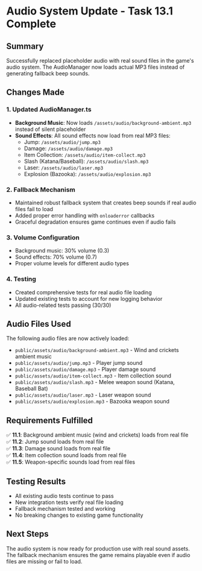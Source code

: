 # Audio System Update - Task 13.1 Complete

## Summary

Successfully replaced placeholder audio with real sound files in the game's audio system. The AudioManager now loads actual MP3 files instead of generating fallback beep sounds.

## Changes Made

### 1. Updated AudioManager.ts
- **Background Music**: Now loads `/assets/audio/background-ambient.mp3` instead of silent placeholder
- **Sound Effects**: All sound effects now load from real MP3 files:
  - Jump: `/assets/audio/jump.mp3`
  - Damage: `/assets/audio/damage.mp3`
  - Item Collection: `/assets/audio/item-collect.mp3`
  - Slash (Katana/Baseball): `/assets/audio/slash.mp3`
  - Laser: `/assets/audio/laser.mp3`
  - Explosion (Bazooka): `/assets/audio/explosion.mp3`

### 2. Fallback Mechanism
- Maintained robust fallback system that creates beep sounds if real audio files fail to load
- Added proper error handling with `onloaderror` callbacks
- Graceful degradation ensures game continues even if audio fails

### 3. Volume Configuration
- Background music: 30% volume (0.3)
- Sound effects: 70% volume (0.7)
- Proper volume levels for different audio types

### 4. Testing
- Created comprehensive tests for real audio file loading
- Updated existing tests to account for new logging behavior
- All audio-related tests passing (30/30)

## Audio Files Used

The following audio files are now actively loaded:
- `public/assets/audio/background-ambient.mp3` - Wind and crickets ambient music
- `public/assets/audio/jump.mp3` - Player jump sound
- `public/assets/audio/damage.mp3` - Player damage sound
- `public/assets/audio/item-collect.mp3` - Item collection sound
- `public/assets/audio/slash.mp3` - Melee weapon sound (Katana, Baseball Bat)
- `public/assets/audio/laser.mp3` - Laser weapon sound
- `public/assets/audio/explosion.mp3` - Bazooka weapon sound

## Requirements Fulfilled

✅ **11.1**: Background ambient music (wind and crickets) loads from real file  
✅ **11.2**: Jump sound loads from real file  
✅ **11.3**: Damage sound loads from real file  
✅ **11.4**: Item collection sound loads from real file  
✅ **11.5**: Weapon-specific sounds load from real files  

## Testing Results

- All existing audio tests continue to pass
- New integration tests verify real file loading
- Fallback mechanism tested and working
- No breaking changes to existing game functionality

## Next Steps

The audio system is now ready for production use with real sound assets. The fallback mechanism ensures the game remains playable even if audio files are missing or fail to load.